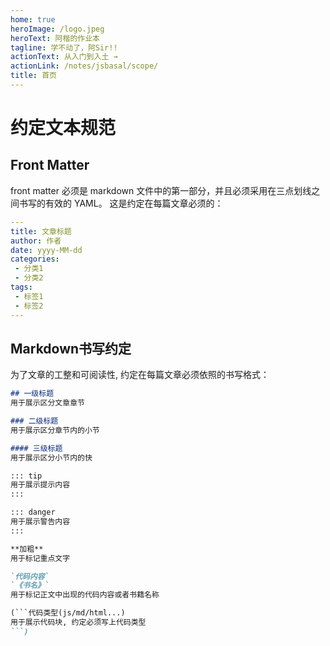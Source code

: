 ```yaml
---
home: true
heroImage: /logo.jpeg
heroText: 阿楷的作业本
tagline: 学不动了，阿Sir!!
actionText: 从入门到入土 →
actionLink: /notes/jsbasal/scope/
title: 首页
---
```


# 约定文本规范

## Front Matter

front matter 必须是 markdown 文件中的第一部分，并且必须采用在三点划线之间书写的有效的 YAML。 这是约定在每篇文章必须的：
```yaml
---
title: 文章标题
author: 作者
date: yyyy-MM-dd
categories:
 - 分类1
 - 分类2
tags:
 - 标签1
 - 标签2
---
```

## Markdown书写约定
为了文章的工整和可阅读性, 约定在每篇文章必须依照的书写格式：
```md
## 一级标题
用于展示区分文章章节

### 二级标题
用于展示区分章节内的小节

#### 三级标题
用于展示区分小节内的快

::: tip
用于展示提示内容
:::

::: danger
用于展示警告内容
:::

**加粗**
用于标记重点文字

`代码内容`
`《书名》`
用于标记正文中出现的代码内容或者书籍名称

(```代码类型(js/md/html...)
用于展示代码块, 约定必须写上代码类型
```)
```


